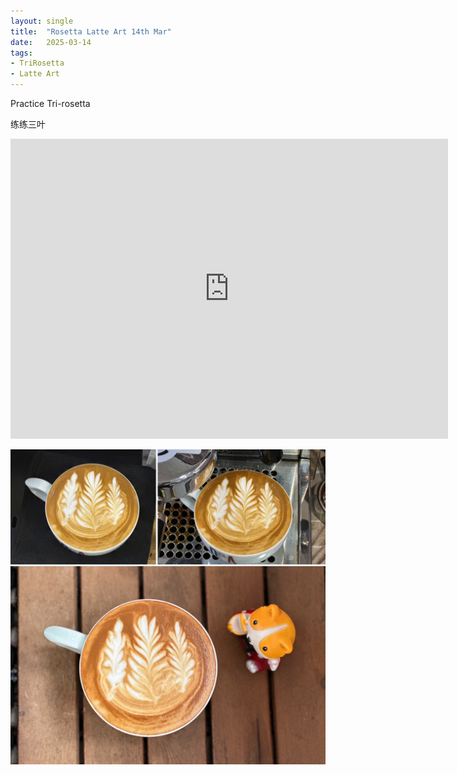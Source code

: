 ```yaml
---
layout: single
title:  "Rosetta Latte Art 14th Mar"
date:   2025-03-14
tags:
- TriRosetta
- Latte Art
---
```



Practice Tri-rosetta

练练三叶


<div class="embed-container">
  <iframe
      src="https://www.youtube.com/embed/M9pXxlRKDBo"
      width="700"
      height="480"
      frameborder="0"
      allowfullscreen="true">
  </iframe>
</div>



![](/assets/img/2025/03/14/86464664-1F7D-4055-82E7-5400EBE787DB.JPG)



